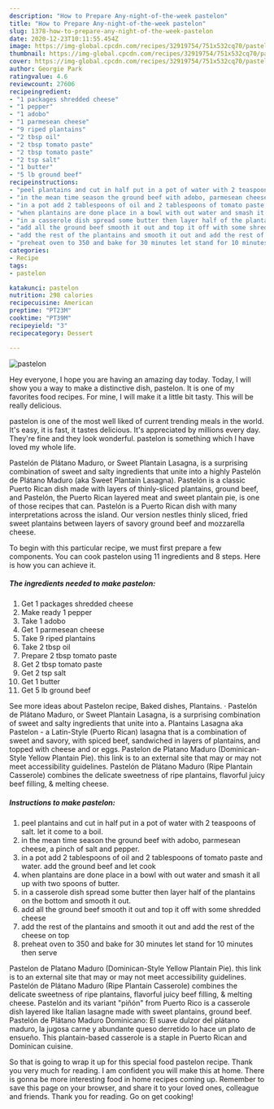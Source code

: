 ```yaml
---
description: "How to Prepare Any-night-of-the-week pastelon"
title: "How to Prepare Any-night-of-the-week pastelon"
slug: 1378-how-to-prepare-any-night-of-the-week-pastelon
date: 2020-12-23T10:11:55.454Z
image: https://img-global.cpcdn.com/recipes/32919754/751x532cq70/pastelon-recipe-main-photo.jpg
thumbnail: https://img-global.cpcdn.com/recipes/32919754/751x532cq70/pastelon-recipe-main-photo.jpg
cover: https://img-global.cpcdn.com/recipes/32919754/751x532cq70/pastelon-recipe-main-photo.jpg
author: Georgie Park
ratingvalue: 4.6
reviewcount: 27606
recipeingredient:
- "1 packages shredded cheese"
- "1 pepper"
- "1 adobo"
- "1 parmesean cheese"
- "9 riped plantains"
- "2 tbsp oil"
- "2 tbsp tomato paste"
- "2 tbsp tomato paste"
- "2 tsp salt"
- "1 butter"
- "5 lb ground beef"
recipeinstructions:
- "peel plantains and cut in half put in a pot of water with 2 teaspoons of salt. let it come to a boil."
- "in the mean time season the ground beef with adobo, parmesean cheese, a pinch of salt and pepper."
- "in a pot add 2 tablespoons of oil and 2 tablespoons of tomato paste and water. add the ground beef and let cook"
- "when plantains are done place in a bowl with out water and smash it all up with two spoons of butter."
- "in a casserole dish spread some butter then layer half of the plantains on the bottom and smooth it out."
- "add all the ground beef smooth it out and top it off with some shredded cheese"
- "add the rest of the plantains and smooth it out and add the rest of the cheese on top"
- "preheat oven to 350 and bake for 30 minutes let stand for 10 minutes then serve"
categories:
- Recipe
tags:
- pastelon

katakunci: pastelon 
nutrition: 298 calories
recipecuisine: American
preptime: "PT23M"
cooktime: "PT39M"
recipeyield: "3"
recipecategory: Dessert

---
```



![pastelon](https://img-global.cpcdn.com/recipes/32919754/751x532cq70/pastelon-recipe-main-photo.jpg)

Hey everyone, I hope you are having an amazing day today. Today, I will show you a way to make a distinctive dish, pastelon. It is one of my favorites food recipes. For mine, I will make it a little bit tasty. This will be really delicious.

pastelon is one of the most well liked of current trending meals in the world. It's easy, it is fast, it tastes delicious. It's appreciated by millions every day. They're fine and they look wonderful. pastelon is something which I have loved my whole life.

Pastelón de Plátano Maduro, or Sweet Plantain Lasagna, is a surprising combination of sweet and salty ingredients that unite into a highly Pastelón de Plátano Maduro (aka Sweet Plantain Lasagna). Pastelón is a classic Puerto Rican dish made with layers of thinly-sliced plantains, ground beef, and Pastelón, the Puerto Rican layered meat and sweet plantain pie, is one of those recipes that can. Pastelón is a Puerto Rican dish with many interpretations across the island. Our version nestles thinly sliced, fried sweet plantains between layers of savory ground beef and mozzarella cheese.


To begin with this particular recipe, we must first prepare a few components. You can cook pastelon using 11 ingredients and 8 steps. Here is how you can achieve it.

<!--inarticleads1-->

##### The ingredients needed to make pastelon:

1. Get 1 packages shredded cheese
1. Make ready 1 pepper
1. Take 1 adobo
1. Get 1 parmesean cheese
1. Take 9 riped plantains
1. Take 2 tbsp oil
1. Prepare 2 tbsp tomato paste
1. Get 2 tbsp tomato paste
1. Get 2 tsp salt
1. Get 1 butter
1. Get 5 lb ground beef


See more ideas about Pastelon recipe, Baked dishes, Plantains. · Pastelón de Plátano Maduro, or Sweet Plantain Lasagna, is a surprising combination of sweet and salty ingredients that unite into a. Plantains Lasagna aka Pastelon - a Latin-Style (Puerto Rican) lasagna that is a combination of sweet and savory, with spiced beef, sandwiched in layers of plantains, and topped with cheese and or eggs. Pastelon de Platano Maduro (Dominican-Style Yellow Plantain Pie). this link is to an external site that may or may not meet accessibility guidelines. Pastelón de Plátano Maduro (Ripe Plantain Casserole) combines the delicate sweetness of ripe plantains, flavorful juicy beef filling, &amp; melting cheese. 

<!--inarticleads2-->

##### Instructions to make pastelon:

1. peel plantains and cut in half put in a pot of water with 2 teaspoons of salt. let it come to a boil.
1. in the mean time season the ground beef with adobo, parmesean cheese, a pinch of salt and pepper.
1. in a pot add 2 tablespoons of oil and 2 tablespoons of tomato paste and water. add the ground beef and let cook
1. when plantains are done place in a bowl with out water and smash it all up with two spoons of butter.
1. in a casserole dish spread some butter then layer half of the plantains on the bottom and smooth it out.
1. add all the ground beef smooth it out and top it off with some shredded cheese
1. add the rest of the plantains and smooth it out and add the rest of the cheese on top
1. preheat oven to 350 and bake for 30 minutes let stand for 10 minutes then serve


Pastelon de Platano Maduro (Dominican-Style Yellow Plantain Pie). this link is to an external site that may or may not meet accessibility guidelines. Pastelón de Plátano Maduro (Ripe Plantain Casserole) combines the delicate sweetness of ripe plantains, flavorful juicy beef filling, &amp; melting cheese. Pastelón and its variant &#34;piñón&#34; from Puerto Rico is a casserole dish layered like Italian lasagne made with sweet plantains, ground beef. Pastelón de Plátano Maduro Dominicano: El suave dulzor del plátano maduro, la jugosa carne y abundante queso derretido lo hace un plato de ensueño. This plantain-based casserole is a staple in Puerto Rican and Dominican cuisine. 

So that is going to wrap it up for this special food pastelon recipe. Thank you very much for reading. I am confident you will make this at home. There is gonna be more interesting food in home recipes coming up. Remember to save this page on your browser, and share it to your loved ones, colleague and friends. Thank you for reading. Go on get cooking!
